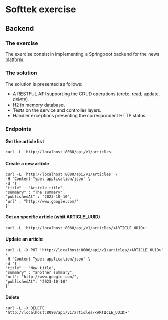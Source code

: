 # Softtek exercise

## Backend

### The exercise
The exercise consist in implementing a Springboot backend for the news platform.

### The solution
The solution is presented as follows:
- A RESTFUL API supporting the CRUD operations (crete, read, update, delete).
- H2 in memory database.
- Tests on the service and controller layers.
- Handler exceptions presenting the correspondent HTTP status.

### Endpoints

#### Get the article list

    curl -L 'http://localhost:8080/api/v1/articles'

#### Create a new article

    curl -L 'http://localhost:8080/api/v1/articles' \
    -H 'Content-Type: application/json' \
    -d '{
    "title" : "Article title",
    "summary" : "The summary",
    "publishedAt" : "2023-10-10",
    "url" : "http://www.google.com/"
    }'

#### Get an specific article (whit ARTICLE_UUID)

    curl -L 'http://localhost:8080/api/v1/articles/<ARTICLE_UUID>'

#### Update an article

    curl -L -X PUT 'http://localhost:8080/api/v1/articles/<ARTICLE_UUID>' \
    -H 'Content-Type: application/json' \
    -d '{
    "title" : "New title",
    "summary" : "another summary",
    "url": "http://www.google.com/",
    "publishedAt": "2023-10-10"
    }'

#### Delete

    curl -L -X DELETE 'http://localhost:8080/api/v1/articles/<ARTICLE_UUID>'
